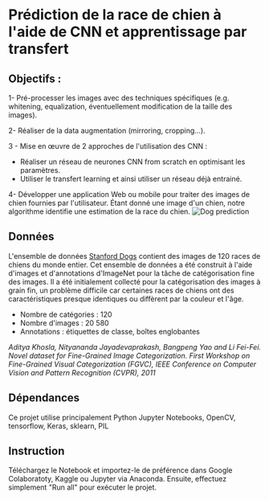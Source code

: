 
# Prédiction de la race de chien à l'aide de CNN et apprentissage par transfert
## Objectifs :
1- Pré-processer les images avec des techniques spécifiques (e.g. whitening, equalization, éventuellement modification de la taille des images).

2- Réaliser de la data augmentation (mirroring, cropping...).

3 - Mise en œuvre de 2 approches de l'utilisation des CNN :
- Réaliser un réseau de neurones CNN from scratch en optimisant les paramètres.
- Utiliser le transfert learning et ainsi utiliser un réseau déjà entrainé.
    
4- Développer une application Web ou mobile pour traiter des images de chien fournies par l'utilisateur. Étant donné une image d'un chien, notre algorithme identifie une estimation de la race du chien.
![Dog prediction](https://github.com/HoudCa/Dog_Breed_Prediction/main/Img_Dog_prediction.png)

## Données
L'ensemble de données [Stanford Dogs](http://vision.stanford.edu/aditya86/ImageNetDogs/) contient des images de 120 races de chiens du monde entier. Cet ensemble de 
données a été construit à l'aide d'images et d'annotations d'ImageNet pour la tâche de catégorisation fine des images. Il a été initialement collecté pour la 
catégorisation des images à grain fin, un problème difficile car certaines races de chiens ont des caractéristiques presque identiques ou diffèrent par la couleur et 
l'âge.

- Nombre de catégories : 120
- Nombre d'images : 20 580
- Annotations : étiquettes de classe, boîtes englobantes

*Aditya Khosla, Nityananda Jayadevaprakash, Bangpeng Yao and Li Fei-Fei. Novel dataset for Fine-Grained Image Categorization. First Workshop on Fine-Grained Visual 
Categorization (FGVC), IEEE Conference on Computer Vision and Pattern Recognition (CVPR), 2011*

## Dépendances
Ce projet utilise principalement Python Jupyter Notebooks, OpenCV, tensorflow, Keras, sklearn, PIL
## Instruction
Téléchargez le Notebook et importez-le de préférence dans Google Colaboratoty, Kaggle ou Jupyter via Anaconda.
Ensuite, effectuez simplement "Run all" pour exécuter le projet.


